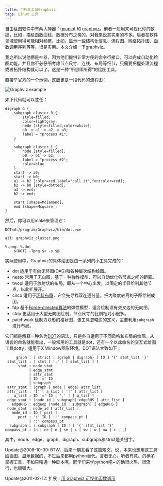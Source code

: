 ```yaml
---
title: 可视化工具Graphviz
tags: Linux 工具
---
```


自由绘图软件中有两大神器：[gnuplot](http://www.gnuplot.info) 和 [graphviz](http://www.graphviz.org)。前者一般用来可视化你的数据，比如，描绘函数曲线、数据分布之类的，对我来说其实用的不多。后者在软件领域使用得可能相对频繁，比如，显示一些结构化信息、流程图、网络拓扑图、函数调用序列等等，很是实用。本文介绍一下graphviz。

我之所以说他俩是神器，因为他们提供非常方便的命令行接口，可以完成自动化绘图功能，并且你不必仔细考虑节点尺寸、连线、布局等细节，只需要把握处理流程或者拓扑结构就可以了。这是一种“所思即所得”的绘图工具。

直接举官方的一个示例，这应该是一段代码的流程图：

![Graphviz example](http://image.jqian.net/graphviz_cluster.png)

如下代码就可以胜任：

```
digraph G {
    subgraph cluster_0 {
        style=filled;
        color=lightgrey;
        node [style=filled,color=white];
        a0 -> a1 -> a2 -> a3;
        label = "process #1";
    }

    subgraph cluster_1 {
        node [style=filled];
        b0 -> b1 -> b2;
        label = "process #2";
        color=blue
    }
    start -> a0;
    start -> b0;
    a1 -> b2 [color=red,label="call it",fontcolor=red];
    b2 -> b0 [style=dotted];
    a3 -> end;
    b2 -> end;

    start [shape=Mdiamond];
    end [shape=Msquare];
}
```

然后，你可以用make来管理它：

    DOT=d:/program/Graphviz/bin/dot.exe

    all: graphviz_cluster.png

    %.png: %.dot
        $(DOT) -Tpng $< -o $@

实际使用中，Graphviz的具体绘图是由一系列的小工具完成的：

- dot 适用于有向无环图(DAG)和各种层次结构绘图。
- neato 常用于无向图，基于一种弹性模型，可以自动优化各节点之间的距离。
- twopi 适用于放射状的布局，即从一个中心出发，以固定的半径绘制其他节点，以此扩展开。
- circo 适用于[环状布局](http://en.wikipedia.org/wiki/Circular_layout)，它会先寻找双连通分量，把内聚度较高的子图绘制成团。
- fdp 基于[Force-directed算法](http://en.wikipedia.org/wiki/Force-directed_graph_drawing)的弹性模型，适合绘制没有交叉边的无向图。
- sfdp 更适用于大型无向图绘制，节点尺寸的比例相对小很多。
- patchwork 绘制方块形的格状图，该工具忽略边的定义，主要利用`subgraph`进行布局。

它们都是解释一种名为[DOT](http://www.graphviz.org/doc/info/lang.html)的语法，只是各自适用于不同风格和布局的绘图。从语言的命名就能看出，一般常用的工具就是dot，还有一个以此命名的交互式绘图工具dotty，适用于X Window图形环境。DOT语法大致如下：

```
     graph : [ strict ] (graph | digraph) [ ID ] '{' stmt_list '}'
 stmt_list : [ stmt [ ';' ] [ stmt_list ] ]
      stmt : node_stmt
           | edge_stmt
           | attr_stmt
           | ID '=' ID
           | subgraph
 attr_stmt : (graph | node | edge) attr_list
 attr_list : '[' [ a_list ] ']' [ attr_list ]
    a_list : ID '=' ID [ ',' ] [ a_list ]
 edge_stmt : (node_id | subgraph) edgeRHS [ attr_list ]
   edgeRHS : edgeop (node_id | subgraph) [ edgeRHS ]
 node_stmt : node_id [ attr_list ]
   node_id : ID [ port ]
      port : ':' ID [ ':' compass_pt ]
           | ':' compass_pt
  subgraph : [ subgraph [ ID ] ] '{' stmt_list '}'
compass_pt : (n | ne | e | se | s | sw | w | nw | c | _)
```

其中，node、edge、graph、digraph、subgraph和strict是关键字。

Update@2008-10-30: BTW，后来一朋友看了这篇短文，说，本来也想用这工具画画图，显示数据的，不过后来都用python替代。言者无心，听者有意。的确多掌握工具，不如只精通一种脚本呢，同学们来学python吧~ 的确很火热，很流行，也很强大。

Update@2011-02-12: 扩展：[用 Graphviz 可视化函数调用](http://www.ibm.com/developerworks/cn/linux/l-graphvis/)
